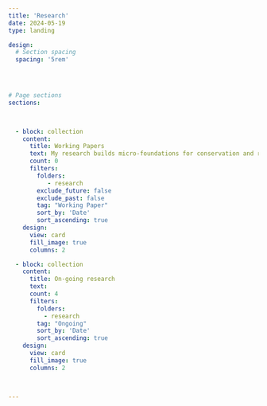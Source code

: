 ```yaml
---
title: 'Research'
date: 2024-05-19
type: landing

design:
  # Section spacing
  spacing: '5rem'


    

# Page sections
sections:

      

  - block: collection
    content:
      title: Working Papers
      text: My research builds micro-foundations for conservation and resource management problems, to address the wellbeing of people who depend on the resources and the health of ecosystems. To solve these challenging problems, I employ dynamic optimization, mathematical programming, and econometrics methodologies. I also look beyond economics for state-of-the-art numerical tools to tackle these often nonsmooth dynamic resource management problems.
      count: 0
      filters: 
        folders:
           - research
        exclude_future: false
        exclude_past: false
        tag: "Working Paper"
        sort_by: 'Date'
        sort_ascending: true
    design:
      view: card
      fill_image: true
      columns: 2

  - block: collection
    content:
      title: On-going research
      text: 
      count: 4
      filters:
        folders: 
          - research
        tag: "Ongoing"
        sort_by: 'Date'
        sort_ascending: true
    design:
      view: card
      fill_image: true
      columns: 2

 

---
```


